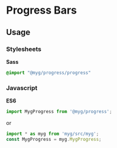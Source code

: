 # Progress Bars

## Usage

### Stylesheets

**Sass**

```sass
@import "@myg/progress/progress"
```

### Javascript

**ES6**

```js
import MygProgress from '@myg/progress';
```

or

```js
import * as myg from 'myg/src/myg';
const MygProgress = myg.MygProgress;
```
